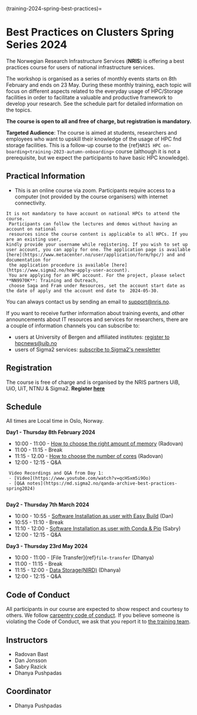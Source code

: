 (training-2024-spring-best-practices)=

# Best Practices on Clusters Spring Series 2024

The Norwegian Research Infrastructure Services (**NRIS**) is offering
a best practices course for users of national infrastructure services.

The workshop is organised as a series of monthly events starts on 8th February 
and ends on 23  May. During these monthly training, each topic  will focus on different 
aspects related to the everyday usage of HPC/Storage  facilities in order to facilitate
a valuable and productive framework to develop your research. See the schedule part for detailed information on the topics.   

**The course is open to all and free of charge, but registration is mandatory.**

**Targeted Audience**: The course is aimed at students, researchers and employees
who want to upskill  their knowledge of the usage of HPC fnd storage facilities. 
This is a follow-up course to the {ref}`NRIS HPC on-boarding<training-2023-autumn-onboarding>` course
(although it is not a prerequisite, but we expect the participants to have basic HPC knowledge).

## **Practical Information**

- This is an online course via zoom. Participants require access to a computer
(not provided by the course organisers) with internet connectivity.

```{note}
It is not mandatory to have account on national HPCs to attend the course.
 Participants can follow the lectures and demos without having an account on national
 resources since the course content is applicable to all HPCs. If you are an existing user,
kindly provide your username while registering. If you wish to set up user account, you can apply for one. The application page is available [here](https://www.metacenter.no/user/application/form/hpc/) and and documentation for
 the application procedure is available [here](https://www.sigma2.no/how-apply-user-account).
 You are applying for an HPC account. For the project, please select **NN9970K**: Training and Outreach,
 choose Saga and Fram under Resources, set the account start date as the date of apply and the account end date to  2024-05-30. 

```
You can always contact us by sending an email to [support@nris.no](mailto:support@nris.no).

If you want to receive further information about training events, and other announcements about IT resources
 and services for researchers, there are a couple of information channels you can subscribe to:
- users at University of Bergen and affiliated institutes: [register to hpcnews@uib.no](https://mailman.uib.no/listinfo/hpcnews)
- users of Sigma2 services: [subscribe to Sigma2's newsletter](https://sigma2.us13.list-manage.com/subscribe?u=4fd109ad79a5dca6dde7e4997&id=59b164c7b6)

## Registration

The course is free of charge and is organised by the NRIS partners UiB, UiO, UiT, NTNU & Sigma2.
**Register [here](https://skjemaker.app.uib.no/view.php?id=16408810)**

## Schedule

All times are Local time in Oslo, Norway.

**Day1 - Thursday 8th February 2024**

- 10:00 - 11:00 - [How to choose the right amount of memory](https://documentation.sigma2.no/jobs/choosing-memory-settings.html#choosing-memory-settings) (Radovan)
- 11:00 - 11:15 - Break
- 11:15 - 12.00 - [How to choose the number of cores](https://documentation.sigma2.no/jobs/choosing-number-of-cores.html#choosing-number-of-cores) (Radovan)
- 12:00 - 12:15 - Q&A

```{note}
 Video Recordings and Q&A from Day 1:
 - [Video](https://www.youtube.com/watch?v=qcHSxm5i9Oo)
 - [Q&A notes](https://md.sigma2.no/qanda-archive-best-practices-spring2024)
  
```

**Day2 - Thursday 7th March 2024**

- 10:00 - 10:55 - [Software Installation as user with Easy Build](https://documentation.sigma2.no/software/userinstallsw/easybuild.html) (Dan) 
- 10:55 - 11:10 - Break
- 11:10 - 12:00 - [Software Installation as user with Conda & Pip](https://documentation.sigma2.no/software/userinstallsw/conda.html) (Sabry) 
- 12:00 - 12:15 - Q&A

**Day3 - Thursday 23rd May 2024**

- 10:00 - 11:00 - [File Transfer]{ref}`file-transfer`
(Dhanya)
- 11:00 - 11:15 - Break
- 11:15 - 12:00 - [Data Storage(NIRD)](https://documentation.sigma2.no/files_storage/nird_lmd.html) (Dhanya)
- 12:00 - 12:15 - Q&A

## Code of Conduct

All participants in our course are expected to show respect and courtesy to
others. We follow [carpentry code of
conduct](https://docs.carpentries.org/topic_folders/policies/code-of-conduct.html#code-of-conduct-detailed-view).
If you believe someone is violating the Code of Conduct, we ask that you report
it to [the training team](mailto:training@nris.no).

## Instructors

- Radovan Bast
- Dan Jonsson
- Sabry Razick
- Dhanya Pushpadas

## Coordinator

- Dhanya Pushpadas
